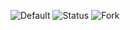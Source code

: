 ![Default](https://github.com/aawadall/actions/workflows/.NET%20Core/badge.svg?branch=master)
![Status](https://github.com/aawadall/actions/workflows/.NET%20Core/badge.svg?branch=master&event=status)
![Fork](https://github.com/aawadall/actions/workflows/.NET%20Core/badge.svg?branch=master&event=fork)